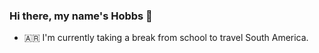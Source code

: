 ### Hi there, my name's Hobbs 👋

- 🇦🇷 I'm currently taking a break from school to travel South America.

